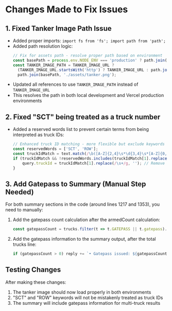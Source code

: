 # Changes Made to Fix Issues

## 1. Fixed Tanker Image Path Issue
- Added proper imports: `import fs from 'fs'; import path from 'path';`
- Added path resolution logic:
  ```javascript
  // Fix for assets path - resolve proper path based on environment
  const basePath = process.env.NODE_ENV === 'production' ? path.join(process.cwd()) : process.cwd();
  const TANKER_IMAGE_PATH = TANKER_IMAGE_URL ? 
    (TANKER_IMAGE_URL.startsWith('http') ? TANKER_IMAGE_URL : path.join(basePath, TANKER_IMAGE_URL)) : 
    path.join(basePath, './assets/tanker.png');
  ```
- Updated all references to use `TANKER_IMAGE_PATH` instead of `TANKER_IMAGE_URL`
- This resolves the path in both local development and Vercel production environments

## 2. Fixed "SCT" being treated as a truck number
- Added a reserved words list to prevent certain terms from being interpreted as truck IDs:
  ```javascript
  // Enhanced truck ID matching - more flexible but exclude keywords like SCT
  const reservedWords = ['SCT', 'ROW'];
  const truckIdMatch = text.match(/\b([A-Z]{2,4}\s*\d{3,4}\s*[A-Z]{0,2})\b/i);
  if (truckIdMatch && !reservedWords.includes(truckIdMatch[1].replace(/\s+/g, '').toUpperCase())) {
      query.truckId = truckIdMatch[1].replace(/\s+/g, ''); // Remove all spaces
  }
  ```

## 3. Add Gatepass to Summary (Manual Step Needed)
For both summary sections in the code (around lines 1217 and 1353), you need to manually:

1. Add the gatepass count calculation after the armedCount calculation:
   ```javascript
   const gatepassCount = trucks.filter(t => t.GATEPASS || t.gatepass).length;
   ```

2. Add the gatepass information to the summary output, after the total trucks line:
   ```javascript
   if (gatepassCount > 0) reply += `• Gatepass issued: ${gatepassCount}\n`;
   ```

## Testing Changes
After making these changes:
1. The tanker image should now load properly in both environments
2. "SCT" and "ROW" keywords will not be mistakenly treated as truck IDs
3. The summary will include gatepass information for multi-truck results
